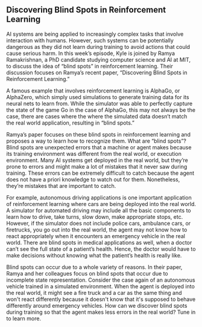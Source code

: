 ## Discovering Blind Spots in Reinforcement Learning

AI systems are being applied to increasingly complex tasks that involve interaction with humans. However, such systems can be potentially dangerous as they did not learn during training to avoid actions that could cause serious harm. In this week’s episode, Kyle is joined by Ramya Ramakrishnan, a PhD candidate studying computer science and AI at MIT, to discuss the idea of “blind spots” in reinforcement learning. Their discussion focuses on Ramya’s recent paper, “Discovering Blind Spots in Reinforcement Learning.”

A famous example that involves reinforcement learning is AlphaGo, or AlphaZero, which simply used simulations to generate training data for its neural nets to learn from. While the simulator was able to perfectly capture the state of the game Go in the case of AlphaGo,  this may not always be the case, there are cases where the where the simulated data doesn’t match the real world application, resulting in “blind spots.”

Ramya’s paper focuses on these blind spots in reinforcement learning and proposes a way to learn how to recognize them. What are “blind spots”? Blind spots are unexpected errors that a machine or agent makes because its training environment was different from the real world, or execution environment. Many AI systems get deployed in the real world, but they’re prone to errors and might make a lot of mistakes that it never saw during training. These errors can be extremely difficult to catch because the agent does not have a priori knowledge to watch out for them. Nonetheless, they’re mistakes that are important to catch. 

For example, autonomous driving applications is one important application of reinforcement learning where cars are being deployed into the real world. A simulator for automated driving may include all the basic components to learn how to drive, take turns, slow down, make appropriate stops, etc. However, if the simulator does not include police cars, ambulance cars, or firetrucks, you go out into the real world, the agent may not know how to react appropriately when it encounters an emergency vehicle in the real world. There are blind spots in medical applications as well, when a doctor can’t see the full state of a patient’s health. Hence, the doctor would have to make decisions without knowing what the patient’s health is really like. 

Blind spots can occur due to a whole variety of reasons. In their paper, Ramya and her colleagues focus on blind spots that occur due to incomplete state representation. Consider the case again of an autonomous vehicle trained in a simulated environment. When the agent is deployed into the real world, it might see a fire truck and a car as the same thing and won't react differently because it doesn't know that it's supposed to behave differently around emergency vehicles. How can we discover blind spots during training so that the agent makes less errors in the real world? Tune in to learn more.
